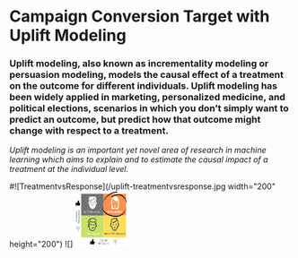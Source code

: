 # Campaign Conversion Target with Uplift Modeling

### Uplift modeling, also known as incrementality modeling or persuasion modeling, models the causal effect of a treatment on the outcome for different individuals. Uplift modeling has been widely applied in marketing, personalized medicine, and political elections, scenarios in which you don’t simply want to predict an outcome, but predict how that outcome might change with respect to a treatment.

*Uplift modeling is an important yet novel area of research in machine learning which aims to explain and to estimate the causal impact of a treatment at the individual level.*

#![TreatmentvsResponse](/uplift-treatmentvsresponse.jpg width="200" height="200")
![]<img src="/uplift-treatmentvsresponse.jpg" width="100" height="100">
